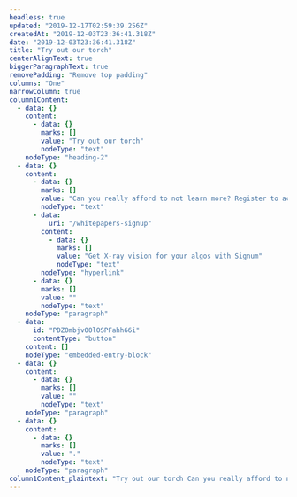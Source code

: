 ```yaml
---
headless: true
updated: "2019-12-17T02:59:39.256Z"
createdAt: "2019-12-03T23:36:41.318Z"
date: "2019-12-03T23:36:41.318Z"
title: "Try out our torch"
centerAlignText: true
biggerParagraphText: true
removePadding: "Remove top padding"
columns: "One"
narrowColumn: true
column1Content:
  - data: {}
    content:
      - data: {}
        marks: []
        value: "Try out our torch"
        nodeType: "text"
    nodeType: "heading-2"
  - data: {}
    content:
      - data: {}
        marks: []
        value: "Can you really afford to not learn more? Register to access free Liquidity Lamp sample data and whitepapers. Go on, be a superhero. "
        nodeType: "text"
      - data:
          uri: "/whitepapers-signup"
        content:
          - data: {}
            marks: []
            value: "Get X-ray vision for your algos with Signum"
            nodeType: "text"
        nodeType: "hyperlink"
      - data: {}
        marks: []
        value: ""
        nodeType: "text"
    nodeType: "paragraph"
  - data:
      id: "PDZOmbjv00lOSPFahh66i"
      contentType: "button"
    content: []
    nodeType: "embedded-entry-block"
  - data: {}
    content:
      - data: {}
        marks: []
        value: ""
        nodeType: "text"
    nodeType: "paragraph"
  - data: {}
    content:
      - data: {}
        marks: []
        value: "."
        nodeType: "text"
    nodeType: "paragraph"
column1Content_plaintext: "Try out our torch Can you really afford to not learn more? Register to access free Liquidity Lamp sample data and whitepapers. Go on, be a superhero. Get X-ray vision for your algos with Signum ."
---
```

